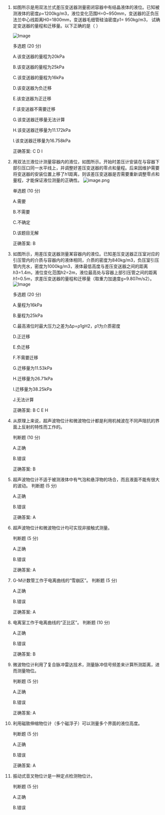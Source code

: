 1. 如图所示是用双法兰式差压变送器测量密闭容器中有结晶液体的液位。已知被测液体的密度ρ=1200kg/m3，液位变化范围H=0~950mm，变送器的正负压法兰中心线距离H0=1800mm，变送器毛细管硅油密度ρ1= 950kg/m3， 试确定变送器的量程和迁移量。以下正确的是（    ）

   ![Image](https://courses.zju.edu.cn/api/uploads/10938346/in-rich-content?created_at=2023-12-05T06:45:27Z)

   多选题 (20 分)

   A.该变送器的量程为20kPa

   B.该变送器的量程为25kPa

   C.该变送器的量程为16kPa

   D.该变送器为负迁移

   E.该变送器为正迁移

   F.该变送器不需要迁移

   G.该变送器迁移量无法计算

   H.该变送器迁移量为11.172kPa

   I.该变送器迁移量为16.758kPa

   正确答案: C D I

2. 用双法兰液位计测量容器内的液位，如图所示。开始时差压计安装在与容器下部引压口同一水平线上，并调整好差压变送器的零点和量程。后来因维护需要将变送器的安装位置上移了*h*1距离，则该差压变送器是否需要重新调整零点和量程，才能保证液位测量的正确性。
   ![image.png](https://courses.zju.edu.cn/api/uploads/10938486/in-rich-content?created_at=2023-12-05T06:50:20Z)

   单选题 (10 分)

   A.需要

   B.不需要

   C.不确定

   D.该题目无解

   正确答案: B

3. 如图所示，用差压变送器测量某容器内的液位。已知差压变送器正压室对应的引压管内的介质与容器内的液体相同，介质的密度为840kg/m3，负压室引压管内充水，密度为1000kg/m3，液体最低高度与差压变送器之间的距离*h*3=1.4m，液位变化范围*h*2=2m，液位最高处与容器上部引压管之间的距离*h*1=0.5m，求差压变送器的量程和迁移量（取重力加速度g=9.807m/s2）。
   ![Image](https://courses.zju.edu.cn/api/uploads/10938570/in-rich-content?created_at=2023-12-05T06:52:20Z)

   多选题 (20 分)

   A.量程为16kPa

   B.量程为25kPa

   C.最高液位时最大压力之差为Δp=ρ1gH2，ρ1为介质密度

   D.正迁移

   E.负迁移

   F.不需要迁移

   G.迁移量为11.53kPa

   H.迁移量为26.71kPa

   I.迁移量为38.25kPa

   J.无法计算

   正确答案: B C E H

4. 从原理上来说，超声波物位计和微波物位计都是利用机械波在不同声阻抗的界面上反射的特性而工作的。

   判断题 (10 分)


   A.正确

   B.错误

   正确答案: B

5. 超声波物位计不适于被测液体中有气泡和悬浮物的场合，而且液面不能有很大的波动。
    判断题 (5 分)


   A.正确

   B.错误

   正确答案: A

6. 超声波物位计和微波物位计均可实现非接触式测量。

   判断题 (5 分)


   A.正确

   B.错误

   正确答案: A

7. G-M计数管工作于电离曲线的“雪崩区”。
    判断题 (5 分)


   A.正确

   B.错误

   正确答案: A

8. 电离室工作于电离曲线的“正比区”。
    判断题 (10 分)


   A.正确

   B.错误

   正确答案: B

9. 微波物位计利用了复合脉冲雷达技术，测量脉冲信号频差来计算所测距离，进而测量物位。

   判断题 (5 分)


   A.正确

   B.错误

   正确答案: A

10. 利用磁致伸缩物位计（多个磁浮子）可以测量多个界面的液位高度。

    判断题 (5 分)


    A.正确

    B.错误

    正确答案: A

11. 振动式音叉物位计是一种定点检测物位计。

    判断题 (5 分)


    A.正确

    B.错误